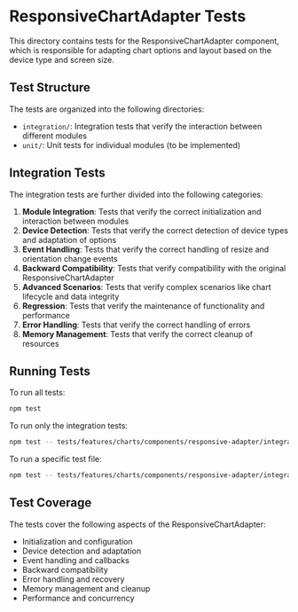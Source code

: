 # ResponsiveChartAdapter Tests

This directory contains tests for the ResponsiveChartAdapter component, which is responsible for adapting chart options and layout based on the device type and screen size.

## Test Structure

The tests are organized into the following directories:

- `integration/`: Integration tests that verify the interaction between different modules
- `unit/`: Unit tests for individual modules (to be implemented)

## Integration Tests

The integration tests are further divided into the following categories:

1. **Module Integration**: Tests that verify the correct initialization and interaction between modules
2. **Device Detection**: Tests that verify the correct detection of device types and adaptation of options
3. **Event Handling**: Tests that verify the correct handling of resize and orientation change events
4. **Backward Compatibility**: Tests that verify compatibility with the original ResponsiveChartAdapter
5. **Advanced Scenarios**: Tests that verify complex scenarios like chart lifecycle and data integrity
6. **Regression**: Tests that verify the maintenance of functionality and performance
7. **Error Handling**: Tests that verify the correct handling of errors
8. **Memory Management**: Tests that verify the correct cleanup of resources

## Running Tests

To run all tests:

```bash
npm test
```

To run only the integration tests:

```bash
npm test -- tests/features/charts/components/responsive-adapter/integration
```

To run a specific test file:

```bash
npm test -- tests/features/charts/components/responsive-adapter/integration/device-detection.test.js
```

## Test Coverage

The tests cover the following aspects of the ResponsiveChartAdapter:

- Initialization and configuration
- Device detection and adaptation
- Event handling and callbacks
- Backward compatibility
- Error handling and recovery
- Memory management and cleanup
- Performance and concurrency